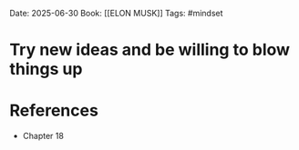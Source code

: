 Date: 2025-06-30
Book: [[ELON MUSK]]
Tags: #mindset 
# Try new ideas and be willing to blow things up



# References
- Chapter 18